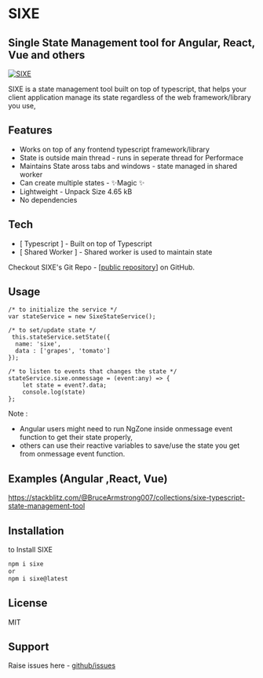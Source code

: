 # SIXE
## Single State Management tool for Angular, React, Vue and others

[![SIXE](./ico/sixe.ico)](https://github.com/BruceArmstrong007/SIXE)



SIXE is a state management tool built on top of typescript, that helps your client application manage its state regardless of the web framework/library you use,




## Features
- Works on top of any frontend typescript framework/library
- State is outside main thread - runs in seperate thread for Performace
- Maintains State aross tabs and windows - state managed in shared worker
- Can create multiple states - ✨Magic ✨
- Lightweight - Unpack Size 4.65 kB
- No dependencies

## Tech
- [ Typescript ] - Built on top of Typescript
- [ Shared Worker ] - Shared worker is used to maintain state

Checkout SIXE's Git Repo - [[public repository](https://github.com/BruceArmstrong007/SIXE)] on GitHub.

## Usage
    /* to initialize the service */
    var stateService = new SixeStateService();
    
    /* to set/update state */
     this.stateService.setState({
      name: 'sixe',
      data : ['grapes', 'tomato']
    });
    
    /* to listen to events that changes the state */
    stateService.sixe.onmessage = (event:any) => {
        let state = event?.data;
        console.log(state)
    };
    
Note : 
- Angular users might need to run NgZone inside onmessage event function to get their state properly, 
- others can use their reactive variables to save/use the state you get from onmessage event function.

## Examples (Angular ,React, Vue)
https://stackblitz.com/@BruceArmstrong007/collections/sixe-typescript-state-management-tool
    
    

## Installation

to Install SIXE

```sh
npm i sixe 
or
npm i sixe@latest
```


## License

MIT
## Support
 Raise issues here - [github/issues](https://github.com/BruceArmstrong007/SIXE/issues)

